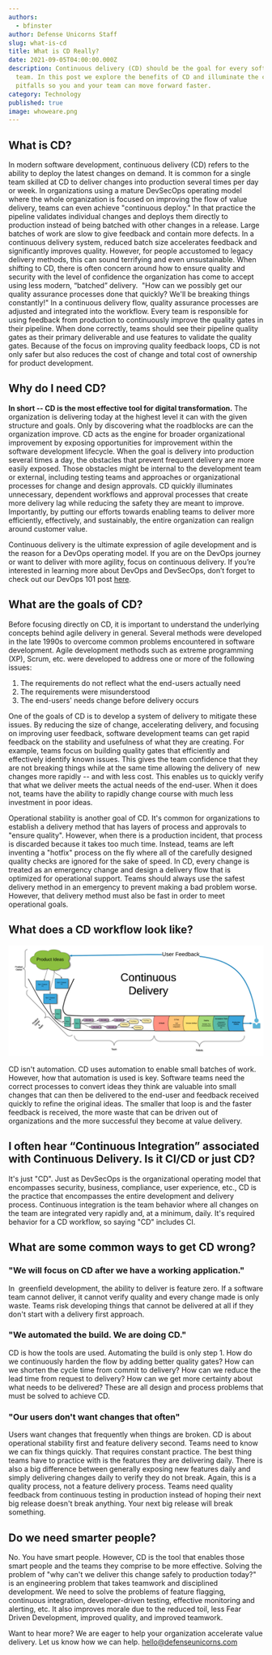 ```yaml
---
authors:
  - bfinster
author: Defense Unicorns Staff
slug: what-is-cd
title: What is CD Really?
date: 2021-09-05T04:00:00.000Z
description: Continuous delivery (CD) should be the goal for every software
  team. In this post we explore the benefits of CD and illuminate the common
  pitfalls so you and your team can move forward faster.
category: Technology
published: true
image: whoweare.png
---
```

## What is CD?

In modern software development, continuous delivery (CD) refers to the ability to deploy the latest changes on demand. It is common for a single team skilled at CD to deliver changes into production several times per day or week. In organizations using a mature DevSecOps operating model where the whole organization is focused on improving the flow of value delivery, teams can even achieve "continuous deploy." In that practice the pipeline validates individual changes and deploys them directly to production instead of being batched with other changes in a release. Large batches of work are slow to give feedback and contain more defects. In a continuous delivery system, reduced batch size accelerates feedback and significantly improves quality. However, for people accustomed to legacy delivery methods, this can sound terrifying and even unsustainable. When shifting to CD, there is often concern around how to ensure quality and security with the level of confidence the organization has come to accept using less modern, “batched” delivery.  "How can we possibly get our quality assurance processes done that quickly? We'll be breaking things constantly!" In a continuous delivery flow, quality assurance processes are adjusted and integrated into the workflow. Every team is responsible for using feedback from production to continuously improve the quality gates in their pipeline. When done correctly, teams should see their pipeline quality gates as their primary deliverable and use features to validate the quality gates. Because of the focus on improving quality feedback loops, CD is not only safer but also reduces the cost of change and total cost of ownership for product development.

## Why do I need CD?

**In short -- CD is the most effective tool for digital transformation.** The organization is delivering today at the highest level it can with the given structure and goals. Only by discovering what the roadblocks are can the organization improve. CD acts as the engine for broader organizational improvement by exposing opportunities for improvement within the software development lifecycle. When the goal is delivery into production several times a day, the obstacles that prevent frequent delivery are more easily exposed. Those obstacles might be internal to the development team or external, including testing teams and approaches or organizational processes for change and design approvals. CD quickly illuminates unnecessary, dependent workflows and approval processes that create more delivery lag while reducing the safety they are meant to improve.  Importantly, by putting our efforts towards enabling teams to deliver more efficiently, effectively, and sustainably, the entire organization can realign around customer value.

Continuous delivery is the ultimate expression of agile development and is the reason for a DevOps operating model. If you are on the DevOps journey or want to deliver with more agility, focus on continuous delivery. If you’re interested in learning more about DevOps and DevSecOps, don’t forget to check out our DevOps 101 post [here](https://www.defenseunicorns.com/blog/20210715-devops-101/).

## What are the goals of CD?

Before focusing directly on CD, it is important to understand the underlying concepts behind agile delivery in general. Several methods were developed in the late 1990s to overcome common problems encountered in software development. Agile development methods such as extreme programming (XP), Scrum, etc. were developed to address one or more of the following issues:

1. The requirements do not reflect what the end-users actually need
2. The requirements were misunderstood
3. The end-users' needs change before delivery occurs

One of the goals of CD is to develop a system of delivery to mitigate these issues. By reducing the size of change, accelerating delivery, and focusing on improving user feedback, software development teams can get rapid feedback on the stability and usefulness of what they are creating. For example, teams focus on building quality gates that efficiently and effectively identify known issues. This gives the team confidence that they are not breaking things while at the same time allowing the delivery of  new changes more rapidly -- and with less cost. This enables us to quickly verify that what we deliver meets the actual needs of the end-user. When it does not, teams have the ability to rapidly change course with much less investment in poor ideas.

Operational stability is another goal of CD. It's common for organizations to establish a delivery method that has layers of process and approvals to "ensure quality". However, when there is a production incident, that process is discarded because it takes too much time. Instead, teams are left inventing a "hotfix" process on the fly where all of the carefully designed quality checks are ignored for the sake of speed. In CD, every change is treated as an emergency change and design a delivery flow that is optimized for operational support. Teams should always use the safest delivery method in an emergency to prevent making a bad problem worse. However, that delivery method must also be fast in order to meet operational goals.

## What does a CD workflow look like?

![CD workflow](./CD_Pipeline_Full_transparent.png)

CD isn't automation. CD uses automation to enable small batches of work. However, how that automation is used is key. Software teams need the correct processes to convert ideas they think are valuable into small changes that can then be delivered to the end-user and feedback received quickly to refine the original ideas. The smaller that loop is and the faster feedback is received, the more waste that can be driven out of organizations and the more successful they become at value delivery.

## I often hear “Continuous Integration” associated with Continuous Delivery. Is it CI/CD or just CD?

It's just "CD". Just as DevSecOps is the organizational operating model that encompasses security, business, compliance, user experience, etc., CD is the practice that encompasses the entire development and delivery process. Continuous integration is the team behavior where all changes on the team are integrated very rapidly and, at a minimum, daily. It's required behavior for a CD workflow, so saying "CD" includes CI.

## What are some common ways to get CD wrong?

### "We will focus on CD after we have a working application." 

In  greenfield development, the ability to deliver is feature zero. If a software team cannot deliver, it cannot verify quality and every change made is only waste. Teams risk developing things that cannot be delivered at all if they don't start with a delivery first approach.

### "We automated the build. We are doing CD." 

CD is how the tools are used. Automating the build is only step 1. How do we continuously harden the flow by adding better quality gates? How can we shorten the cycle time from commit to delivery? How can we reduce the lead time from request to delivery? How can we get more certainty about what needs to be delivered? These are all design and process problems that must be solved to achieve CD.

### "Our users don't want changes that often" 

Users want changes that frequently when things are broken. CD is about operational stability first and feature delivery second. Teams need to know we can fix things quickly. That requires constant practice. The best thing teams have to practice with is the features they are delivering daily. There is also a big difference between generally exposing new features daily and simply delivering changes daily to verify they do not break. Again, this is a quality process, not a feature delivery process. Teams need quality feedback from continuous testing in production instead of hoping their next big release doesn't break anything. Your next big release will break something.

## Do we need smarter people?

No. You have smart people. However, CD is the tool that enables those smart people and the teams they comprise to be more effective. Solving the problem of "why can't we deliver this change safely to production today?" is an engineering problem that takes teamwork and disciplined development. We need to solve the problems of feature flagging, continuous integration, developer-driven testing, effective monitoring and alerting, etc. It also improves morale due to the reduced toil, less Fear Driven Development, improved quality, and improved teamwork.

Want to hear more? We are eager to help your organization accelerate value delivery. Let us know how we can help. [hello@defenseunicorns.com](mailto:hello@defenseunicorns.com)